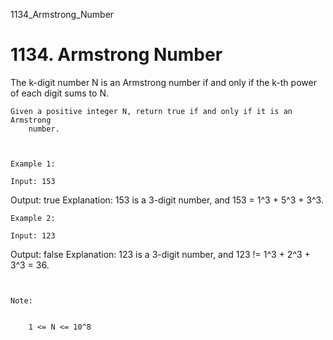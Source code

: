 1134_Armstrong_Number
# 1134. Armstrong Number

The k-digit number N is an Armstrong number if and only if the k-th power of
        each digit sums to N.

    Given a positive integer N, return true if and only if it is an Armstrong
        number.

     

    Example 1:

    Input: 153
Output: true
Explanation: 
153 is a 3-digit number, and 153 = 1^3 + 5^3 + 3^3.

    Example 2:

    Input: 123
Output: false
Explanation: 
123 is a 3-digit number, and 123 != 1^3 + 2^3 + 3^3 = 36.

     

    Note:

    
        1 <= N <= 10^8